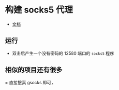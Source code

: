 # 构建 socks5 代理 

- [文档](./README_EN.md)


## 运行
- 双击后产生一个没有密码的 12580 端口的 `socks5` 程序


## 相似的项目还有很多
= 直接搜索 gsocks 即可，


